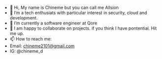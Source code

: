 - 👋 Hi, My name is Chineme but you can call me Allsion
- 👀 I’m a tech enthusiats with particular interest in security, cloud and development.
- 🌱 I’m currently a software engineer at Qore
- 💞️ I am happy to collaborate on projects. if you think I have pontential. Hit me up.
- 📫 How to reach me:
- Email: chineme2101@gmail.com
- IG: @chineme_d

<!---
Chineme123/Chineme123 is a ✨ special ✨ repository because its `README.md` (this file) appears on your GitHub profile.
You can click the Preview link to take a look at your changes.
--->
